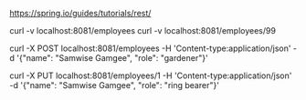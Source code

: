 
https://spring.io/guides/tutorials/rest/

curl -v localhost:8081/employees
curl -v localhost:8081/employees/99

curl -X POST localhost:8081/employees -H 'Content-type:application/json' -d '{"name": "Samwise Gamgee", "role": "gardener"}'

curl -X PUT localhost:8081/employees/1 -H 'Content-type:application/json' -d '{"name": "Samwise Gamgee", "role": "ring bearer"}'


